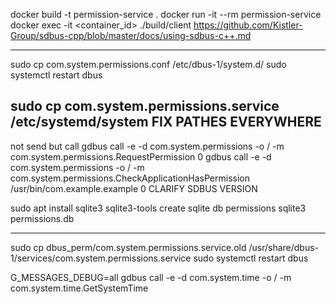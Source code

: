 docker build -t permission-service .
docker run -it --rm permission-service
docker exec -it <container_id> ./build/client
https://github.com/Kistler-Group/sdbus-cpp/blob/master/docs/using-sdbus-c++.md

---
sudo cp com.system.permissions.conf /etc/dbus-1/system.d/
sudo systemctl restart dbus

sudo cp com.system.permissions.service /etc/systemd/system 
FIX PATHES EVERYWHERE
--
not send but call
gdbus call -e -d com.system.permissions -o / -m com.system.permissions.RequestPermission 0
gdbus call -e -d com.system.permissions -o / -m com.system.permissions.CheckApplicationHasPermission /usr/bin/com.example.example 0
CLARIFY SDBUS VERSION

sudo apt install  sqlite3 sqlite3-tools
create sqlite db permissions sqlite3 permissions.db

----
sudo cp dbus_perm/com.system.permissions.service.old /usr/share/dbus-1/services/com.system.permissions.service
sudo systemctl restart dbus

G_MESSAGES_DEBUG=all gdbus call -e -d com.system.time -o / -m com.system.time.GetSystemTime